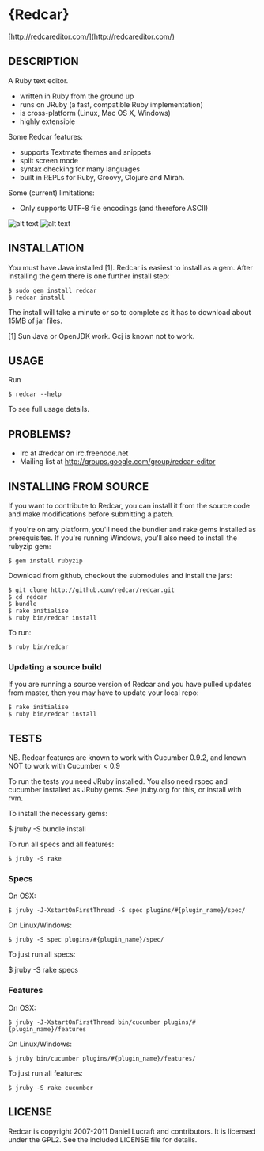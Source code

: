 {Redcar}
========

[http://redcareditor.com/](http://redcareditor.com/)

## DESCRIPTION

A Ruby text editor.

 * written in Ruby from the ground up
 * runs on JRuby (a fast, compatible Ruby implementation)
 * is cross-platform (Linux, Mac OS X, Windows)
 * highly extensible

Some Redcar features:

 * supports Textmate themes and snippets
 * split screen mode
 * syntax checking for many languages
 * built in REPLs for Ruby, Groovy, Clojure and Mirah.

Some (current) limitations:

 * Only supports UTF-8 file encodings (and therefore ASCII)

![alt text](http://redcareditor.com/images/redcar-4-thumb.png "Title")
![alt text](http://redcareditor.com/images/redcar-1-thumb.png "Title")

## INSTALLATION

You must have Java installed [1]. Redcar is easiest to install as a gem. After installing the gem there is one further install step:

    $ sudo gem install redcar
    $ redcar install
    
The install will take a minute or so to complete as it has to download about 15MB of jar files.

[1] Sun Java or OpenJDK work. Gcj is known not to work.

## USAGE

Run 

    $ redcar --help

To see full usage details.

## PROBLEMS?

* Irc at #redcar on irc.freenode.net
* Mailing list at http://groups.google.com/group/redcar-editor

## INSTALLING FROM SOURCE

If you want to contribute to Redcar, you can install it from the source code and make modifications before submitting a patch.

If you're on any platform, you'll need the bundler and rake gems installed as prerequisites.
If you're running Windows, you'll also need to install the rubyzip gem:

    $ gem install rubyzip

Download from github, checkout the submodules and install the jars:

    $ git clone http://github.com/redcar/redcar.git
    $ cd redcar
    $ bundle
    $ rake initialise
    $ ruby bin/redcar install

To run:

    $ ruby bin/redcar

### Updating a source build

If you are running a source version of Redcar and you have pulled updates from master, then you may have to update your local repo:

    $ rake initialise
    $ ruby bin/redcar install

## TESTS

NB. Redcar features are known to work with Cucumber 0.9.2, and known NOT to work with Cucumber < 0.9

To run the tests you need JRuby installed. You also need rspec and cucumber installed as JRuby gems. See jruby.org for this, or install with rvm.

To install the necessary gems:

$ jruby -S bundle install

To run all specs and all features:

    $ jruby -S rake

### Specs

On OSX:

    $ jruby -J-XstartOnFirstThread -S spec plugins/#{plugin_name}/spec/

On Linux/Windows:

    $ jruby -S spec plugins/#{plugin_name}/spec/

To just run all specs:

   $ jruby -S rake specs  

### Features

On OSX:

    $ jruby -J-XstartOnFirstThread bin/cucumber plugins/#{plugin_name}/features

On Linux/Windows:

    $ jruby bin/cucumber plugins/#{plugin_name}/features/

To just run all features:

    $ jruby -S rake cucumber

## LICENSE

Redcar is copyright 2007-2011 Daniel Lucraft and contributors.
It is licensed under the GPL2. See the included LICENSE file for details.
